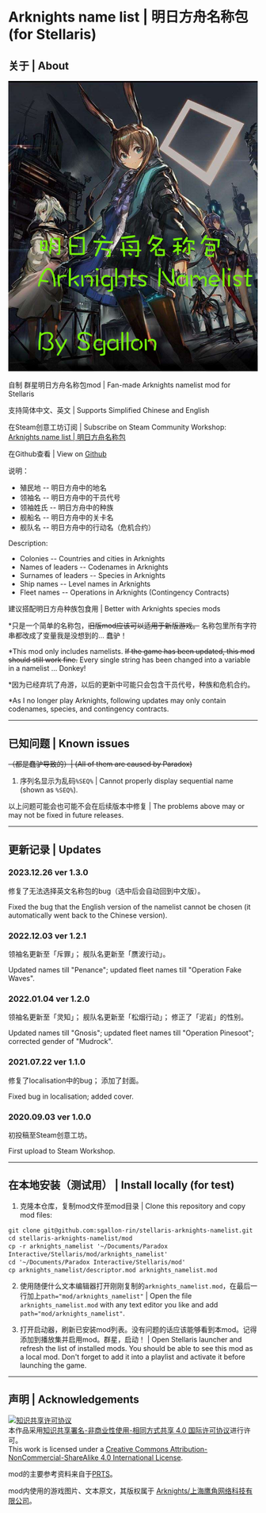 # Arknights name list | 明日方舟名称包 (for Stellaris)

## 关于 | About

![arknights_namelist](mod/arknights_namelist/thumbnail.png)

自制 群星明日方舟名称包mod | Fan-made Arknights namelist mod for Stellaris

支持简体中文、英文 | Supports Simplified Chinese and English

在Steam创意工坊订阅 | Subscribe on Steam Community Workshop: 
[Arknights name list | 明日方舟名称包](https://steamcommunity.com/sharedfiles/filedetails/?id=2217999914)

在Github查看 | View on [Github](https://github.com/sgallon-rin/stellaris-arknights-namelist)

说明：
- 殖民地 -- 明日方舟中的地名
- 领袖名 -- 明日方舟中的干员代号
- 领袖姓氏 -- 明日方舟中的种族 
- 舰船名 -- 明日方舟中的关卡名
- 舰队名 -- 明日方舟中的行动名（危机合约）

Description:
- Colonies -- Countries and cities in Arknights
- Names of leaders -- Codenames in Arknights
- Surnames of leaders -- Species in Arknights
- Ship names -- Level names in Arknights
- Fleet names -- Operations in Arknights (Contingency Contracts)

建议搭配明日方舟种族包食用 | Better with Arknights species mods

*只是一个简单的名称包，~~旧版mod应该可以适用于新版游戏。~~ 名称包里所有字符串都改成了变量我是没想到的... 蠢驴！

*This mod only includes namelists. ~~If the game has been updated, this mod should still work fine.~~ 
Every single string has been changed into a variable in a namelist ... Donkey!

*因为已经弃坑了舟游，以后的更新中可能只会包含干员代号，种族和危机合约。

*As I no longer play Arknights, following updates may only contain codenames, species, and contingency contracts.

---

## 已知问题 | Known issues

~~（都是蠢驴导致的）| (All of them are caused by Paradox)~~

1. 序列名显示为乱码`%SEQ%` | Cannot properly display sequential name (shown as `%SEQ%`).

以上问题可能会也可能不会在后续版本中修复 | The problems above may or may not be fixed in future releases.

---

## 更新记录 | Updates

### 2023.12.26 ver 1.3.0

修复了无法选择英文名称包的bug（选中后会自动回到中文版）。

Fixed the bug that the English version of the namelist cannot be chosen 
(it automatically went back to the Chinese version).

### 2022.12.03 ver 1.2.1

领袖名更新至「斥罪」；
舰队名更新至「赝波行动」。

Updated names till "Penance";
updated fleet names till "Operation Fake Waves".

### 2022.01.04 ver 1.2.0

领袖名更新至「灵知」；
舰队名更新至「松烟行动」；
修正了「泥岩」的性别。

Updated names till "Gnosis";
updated fleet names till "Operation Pinesoot";
corrected gender of "Mudrock".

### 2021.07.22 ver 1.1.0

修复了localisation中的bug；
添加了封面。

Fixed bug in localisation; 
added cover.

### 2020.09.03 ver 1.0.0

初投稿至Steam创意工坊。

First upload to Steam Workshop.

---

## 在本地安装（测试用） | Install locally (for test)

1. 克隆本仓库，复制mod文件至mod目录 | Clone this repository and copy mod files:
```
git clone git@github.com:sgallon-rin/stellaris-arknights-namelist.git
cd stellaris-arknights-namelist/mod
cp -r arknights_namelist '~/Documents/Paradox Interactive/Stellaris/mod/arknights_namelist'
cd '~/Documents/Paradox Interactive/Stellaris/mod'
cp arknights_namelist/descriptor.mod arknights_namelist.mod
```

2. 使用随便什么文本编辑器打开刚刚复制的`arknights_namelist.mod`，在最后一行加上`path="mod/arknights_namelist"` |
Open the file `arknights_namelist.mod` with any text editor you like and add `path="mod/arknights_namelist"`.

3. 打开启动器，刷新已安装mod列表。没有问题的话应该能够看到本mod。记得添加到播放集并启用mod。群星，启动！ |
Open Stellaris launcher and refresh the list of installed mods. You should be able to see this mod as a local mod. 
Don't forget to add it into a playlist and activate it before launching the game.

---

## 声明 | Acknowledgements

<a rel="license" href="http://creativecommons.org/licenses/by-nc-sa/4.0/"><img alt="知识共享许可协议" style="border-width:0" src="https://i.creativecommons.org/l/by-nc-sa/4.0/88x31.png" /></a>
<br />本作品采用<a rel="license" href="http://creativecommons.org/licenses/by-nc-sa/4.0/">知识共享署名-非商业性使用-相同方式共享 4.0 国际许可协议</a>进行许可。
<br />This work is licensed under a <a rel="license" href="http://creativecommons.org/licenses/by-nc-sa/4.0/">Creative Commons Attribution-NonCommercial-ShareAlike 4.0 International License</a>.

mod的主要参考资料来自于[PRTS](https://prts.wiki)。

mod内使用的游戏图片、文本原文，其版权属于 [Arknights/上海鹰角网络科技有限公司](https://ak.hypergryph.com)。
